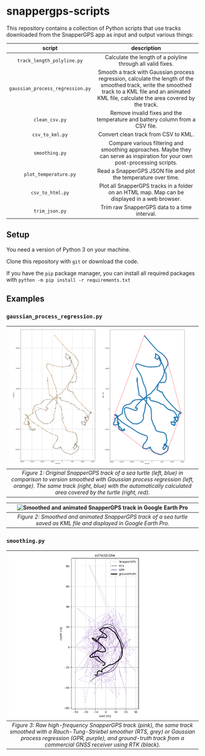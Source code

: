 # snappergps-scripts

This repository contains a collection of Python scripts that use tracks downloaded from the SnapperGPS app as input and output various things:

| script | description |
|:--:|:--:|
| `track_length_polyline.py` | Calculate the length of a polyline through all valid fixes. |
| `gaussian_process_regression.py` | Smooth a track with Gaussian process regression, calculate the length of the smoothed track, write the smoothed track to a KML file and an animated KML file, calculate the area covered by the track. |
| `clean_csv.py` | Remove invalid fixes and the temperature and battery column from a CSV file.|
| `csv_to_kml.py` | Convert clean track from CSV to KML. |
| `smoothing.py` | Compare various filtering and smoothing approaches. Maybe they can serve as inspiration for your own post-processing scripts. |
| `plot_temperature.py` | Read a SnapperGPS JSON file and plot the temperature over time. |
| `csv_to_html.py` | Plot all SnapperGPS tracks in a folder on an HTML map. Map can be displayed in a web browser. |
| `trim_json.py` | Trim raw SnapperGPS data to a time interval. |

## Setup

You need a version of Python 3 on your machine.

Clone this repository with `git` or download the code.

If you have the `pip` package manager, you can install all required packages with `python -m pip install -r requirements.txt`

## Examples

### `gaussian_process_regression.py`

| ![Smoothed SnapperGPS track and convex hull of SnapperGPS track](images/gaussian-process-regression-convex-hull.png) |
|:--:| 
| *Figure 1: Original SnapperGPS track of a sea turtle (left, blue) in comparison to version smoothed with Gaussian process regression (left, orange). The same track (right, blue) with the automatically calculated area covered by the turtle (right, red).* |

| ![Smoothed and animated SnapperGPS track in Google Earth Pro](images/smoothed-animated-kml.png) |
|:--:| 
| *Figure 2: Smoothed and animated SnapperGPS track of a sea turtle saved as KML file and displayed in Google Earth Pro.* |

### `smoothing.py`

| ![Smoothed and animated SnapperGPS track in Google Earth Pro](images/smoothing.png) |
|:--:| 
| *Figure 3: Raw high-frequency SnapperGPS track (pink), the same track smoothed with a Rauch-Tung-Striebel smoother (RTS, grey) or Gaussian process regression (GPR, purple), and ground-truth track from a commercial GNSS receiver using RTK (black).* |
